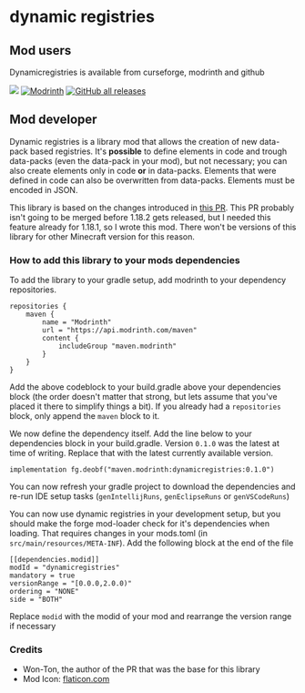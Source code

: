 # dynamic registries

## Mod users
Dynamicregistries is available from curseforge, modrinth and github

[![](https://cf.way2muchnoise.eu/584519.svg)](https://www.curseforge.com/minecraft/mc-mods/dynamicregistries)
[![Modrinth](https://img.shields.io/modrinth/dt/oz6iM7ld)](https://modrinth.com/mod/dynamicregistries)
[![GitHub all releases](https://img.shields.io/github/downloads/Silverminer007/Dynamicregistries/total)](https://github.com/Silverminer007/DynamicRegistries/releases)

## Mod developer

Dynamic registries is a library mod that allows the creation of new data-pack based registries. It's **possible** to define elements in code and trough data-packs (even the data-pack in your mod), but not necessary; you can also create elements only in code **or** in data-packs. Elements that were defined in code can also be overwritten from data-packs. Elements must be encoded in JSON.

This library is based on the changes introduced in [this PR](https://github.com/MinecraftForge/MinecraftForge/pull/8263). This PR probably isn't going to be merged before 1.18.2 gets released, but I needed this feature already for 1.18.1, so I wrote this mod. There won't be versions of this library for other Minecraft version for this reason.

### How to add this library to your mods dependencies

To add the library to your gradle setup, add modrinth to your dependency repositories.

```
repositories {
    maven {
        name = "Modrinth"
        url = "https://api.modrinth.com/maven"
        content {
            includeGroup "maven.modrinth"
        }
    }
}
```

Add the above codeblock to your build.gradle above your dependencies block (the order doesn't matter that strong, but lets assume that you've placed it there to simplify things a bit). If you already had a ```repositories``` block, only append the ```maven``` block to it.

We now define the dependency itself. Add the line below to your dependencies block in your build.gradle. Version `0.1.0` was the latest at time of writing. Replace that with the latest currently available version.
```
implementation fg.deobf("maven.modrinth:dynamicregistries:0.1.0")

```

You can now refresh your gradle project to download the dependencies and re-run IDE setup tasks (`genIntellijRuns`, `genEclipseRuns` or `genVSCodeRuns`)

You can now use dynamic registries in your development setup, but you should make the forge mod-loader check for it's dependencies when loading. That requires changes in your mods.toml (in `src/main/resources/META-INF`). Add the following block at the end of the file

```
[[dependencies.modid]]
modId = "dynamicregistries"
mandatory = true
versionRange = "[0.0.0,2.0.0)"
ordering = "NONE"
side = "BOTH"
```
Replace `modid` with the modid of your mod and rearrange the version range if necessary

### Credits
- Won-Ton, the author of the PR that was the base for this library
- Mod Icon: [flaticon.com](https://www.flaticon.com/free-icons/bookshelf)

